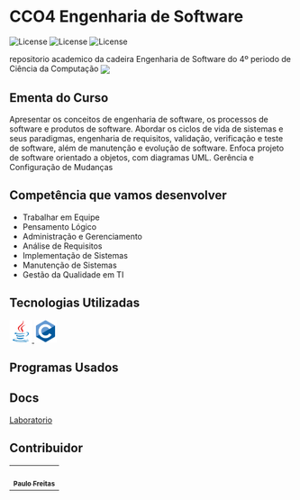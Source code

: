 # CCO4 Engenharia de Software
![License](https://img.shields.io/badge/Code%20License-MIT-green.svg)
![License](https://img.shields.io/badge/SQL-learning-green.svg)
![License](https://img.shields.io/badge/UNIFG-Engenharia%20de%20Software-blue.svg)

repositorio academico da cadeira Engenharia de Software do 4º periodo de Ciência da Computação 
<img src="https://paulofreitasdev.files.wordpress.com/2021/08/cco-github1.png"  align="center" valign="center"/> 

 ## Ementa do Curso
Apresentar os conceitos de engenharia de software, os
processos de software e produtos de software. Abordar os
ciclos de vida de sistemas e seus paradigmas, engenharia de
requisitos, validação, verificação e teste de software, além de
manutenção e evolução de software. Enfoca projeto de
software orientado a objetos, com diagramas UML. Gerência e
Configuração de Mudanças

## Competência que vamos desenvolver
* Trabalhar em Equipe
* Pensamento Lógico
* Administração e Gerenciamento
* Análise de Requisitos
* Implementação de Sistemas
* Manutenção de Sistemas
* Gestão da Qualidade em TI

## Tecnologias Utilizadas
<a href="https://www.java.com" target="_blank"> <img src="https://raw.githubusercontent.com/devicons/devicon/master/icons/java/java-original.svg" alt="java" width="40" height="40"/> </a>
<a href="https://www.cprogramming.com/" target="_blank"> <img src="https://raw.githubusercontent.com/devicons/devicon/master/icons/c/c-original.svg" alt="c" width="40" height="40"/> </a>
## Programas Usados

## Docs
[Laboratorio](https://drive.google.com/drive/folders/1BoWJ3TucVHZmxlKePXeMtgyjQA5ahXn5?usp=sharing)
## Contribuidor

<table>
  <td align="center"><a href="https://github.com/paulofreitas-py"><img style="border-radius: 20%;"src="https://avatars.githubusercontent.com/u/42820569?s=400&u=756d1c6a756b352a1095e7cb9289d3170f909765&v=4" width="100px;" alt=""/><br /><sub><b>Paulo Freitas</b></sub></a><br />
    